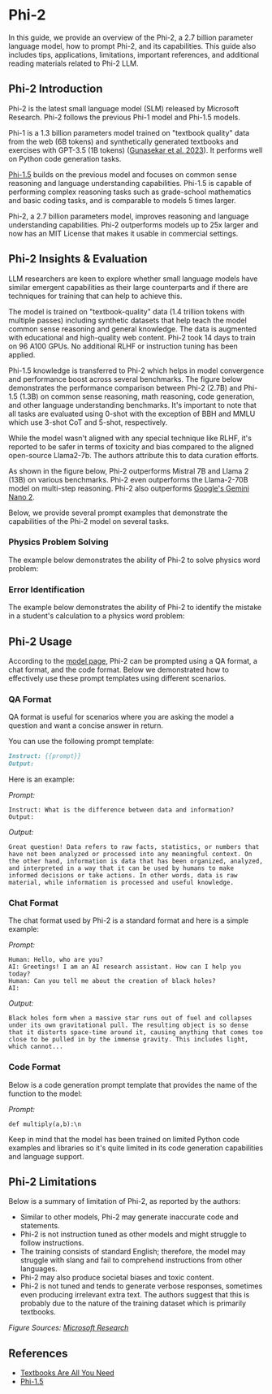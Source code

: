 # Phi-2


In this guide, we provide an overview of the Phi-2, a 2.7 billion parameter language model, how to prompt Phi-2, and its capabilities. This guide also includes tips, applications, limitations, important references, and additional reading materials related to Phi-2 LLM.

## Phi-2 Introduction
Phi-2 is the latest small language model (SLM) released by Microsoft Research. Phi-2 follows the previous Phi-1 model and Phi-1.5 models. 

Phi-1 is a 1.3 billion parameters model trained on "textbook quality" data from the web (6B tokens) and synthetically generated textbooks and exercises with GPT-3.5 (1B tokens) ([Gunasekar et al. 2023](https://arxiv.org/abs/2306.11644)). It performs well on Python code generation tasks. 

[Phi-1.5](https://arxiv.org/abs/2309.05463) builds on the previous model and focuses on common sense reasoning and language understanding capabilities. Phi-1.5 is capable of performing complex reasoning tasks such as grade-school mathematics and basic coding tasks, and is comparable to models 5 times larger.

Phi-2, a 2.7 billion parameters model, improves reasoning and language understanding capabilities. Phi-2 outperforms models up to 25x larger and now has an MIT License that makes it usable in commercial settings. 

## Phi-2 Insights & Evaluation
LLM researchers are keen to explore whether small language models have similar emergent capabilities as their large counterparts and if there are techniques for training that can help to achieve this.

The model is trained on "textbook-quality" data (1.4 trillion tokens with multiple passes) including synthetic datasets that help teach the model common sense reasoning and general knowledge. The data is augmented with educational and high-quality web content. Phi-2 took 14 days to train on 96 A100 GPUs. No additional RLHF or instruction tuning has been applied. 

Phi-1.5 knowledge is transferred to Phi-2 which helps in model convergence and performance boost across several benchmarks. The figure below demonstrates the performance comparison between Phi-2 (2.7B) and Phi-1.5 (1.3B) on common sense reasoning, math reasoning, code generation, and other language understanding benchmarks. It's important to note that all tasks are evaluated using 0-shot with the exception of BBH and MMLU which use 3-shot CoT and 5-shot, respectively.  



While the model wasn't aligned with any special technique like RLHF, it's reported to be safer in terms of toxicity and bias compared to the aligned open-source Llama2-7b. The authors attribute this to data curation efforts.




As shown in the figure below, Phi-2 outperforms Mistral 7B and Llama 2 (13B) on various benchmarks. Phi-2 even outperforms the Llama-2-70B model on multi-step reasoning. Phi-2 also outperforms [Google's Gemini Nano 2](https://www.promptingguide.ai/models/gemini). 





Below, we provide several prompt examples that demonstrate the capabilities of the Phi-2 model on several tasks. 

### Physics Problem Solving

The example below demonstrates the ability of Phi-2 to solve physics word problem:




### Error Identification

The example below demonstrates the ability of Phi-2 to identify the mistake in a student's calculation to a physics word problem:





## Phi-2 Usage
According to the [model page](https://huggingface.co/microsoft/phi-2), Phi-2 can be prompted using a QA format, a chat format, and the code format. Below we demonstrated how to effectively use these prompt templates using different scenarios.

### QA Format
QA format is useful for scenarios where you are asking the model a question and want a concise answer in return. 

You can use the following prompt template:

```markdown
Instruct: {{prompt}}
Output:
```

Here is an example:

*Prompt:*
```
Instruct: What is the difference between data and information?
Output:
```

*Output:*
```
Great question! Data refers to raw facts, statistics, or numbers that have not been analyzed or processed into any meaningful context. On the other hand, information is data that has been organized, analyzed, and interpreted in a way that it can be used by humans to make informed decisions or take actions. In other words, data is raw material, while information is processed and useful knowledge.
```

### Chat Format
The chat format used by Phi-2 is a standard format and here is a simple example:

*Prompt:*
```
Human: Hello, who are you?
AI: Greetings! I am an AI research assistant. How can I help you today?
Human: Can you tell me about the creation of black holes?
AI:
```

*Output:*
```
Black holes form when a massive star runs out of fuel and collapses under its own gravitational pull. The resulting object is so dense that it distorts space-time around it, causing anything that comes too close to be pulled in by the immense gravity. This includes light, which cannot...
```

### Code Format
Below is a code generation prompt template that provides the name of the function to the model:

*Prompt:*
```
def multiply(a,b):\n
```

Keep in mind that the model has been trained on limited Python code examples and libraries so it's quite limited in its code generation capabilities and language support. 

## Phi-2 Limitations
Below is a summary of limitation of Phi-2, as reported by the authors:

- Similar to other models, Phi-2 may generate inaccurate code and statements. 
- Phi-2 is not instruction tuned as other models and might struggle to follow instructions.
- The training consists of standard English; therefore, the model may struggle with slang and fail to comprehend instructions from other languages.
- Phi-2 may also produce societal biases and toxic content.
- Phi-2 is not tuned and tends to generate verbose responses, sometimes even producing irrelevant extra text. The authors suggest that this is probably due to the nature of the training dataset which is primarily textbooks.


*Figure Sources: [Microsoft Research](https://www.microsoft.com/en-us/research/blog/phi-2-the-surprising-power-of-small-language-models/)*

## References
- [Textbooks Are All You Need](https://arxiv.org/abs/2306.11644)
- [Phi-1.5](https://arxiv.org/abs/2309.05463)